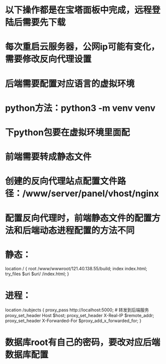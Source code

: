 # 以下操作都是在宝塔面板中完成，远程登陆后需要先下载
# 每次重启云服务器，公网ip可能有变化，需要修改反向代理设置
# 后端需要配置对应语言的虚拟环境
# python方法：python3 -m venv venv
# 下python包要在虚拟环境里面配
# 前端需要转成静态文件
# 创建的反向代理站点配置文件路径：/www/server/panel/vhost/nginx
# 配置反向代理时，前端静态文件的配置方法和后端动态进程配置的方法不同
# 静态：
location / {
        root /www/wwwroot/121.40.138.55/build;
        index index.html;
        try_files $uri $uri/ /index.html;
    }
# 进程：
location /subjects {
        proxy_pass http://localhost:5000;  # 转发到后端服务
        proxy_set_header Host $host;
        proxy_set_header X-Real-IP $remote_addr;
        proxy_set_header X-Forwarded-For $proxy_add_x_forwarded_for;
    }

# 数据库root有自己的密码，要改对应后端数据库配置
